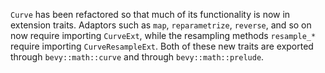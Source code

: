 `Curve` has been refactored so that much of its functionality is now in extension traits. Adaptors such as `map`, `reparametrize`, `reverse`, and so on now require importing `CurveExt`, while the resampling methods `resample_*` require importing `CurveResampleExt`. Both of these new traits are exported through `bevy::math::curve` and through `bevy::math::prelude`.
